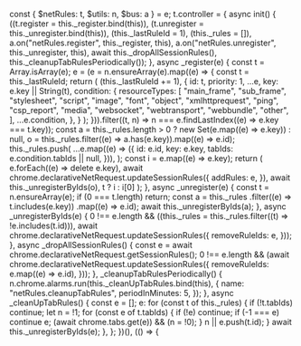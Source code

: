 const { $netRules: t, $utils: n, $bus: a } = e;
      t.controller = {
        async init() {
          ((t.register = this._register.bind(this)),
            (t.unregister = this._unregister.bind(this)),
            (this._lastRuleId = 1),
            (this._rules = []),
            a.on("netRules.register", this._register, this),
            a.on("netRules.unregister", this._unregister, this),
            await this._dropAllSessionRules(),
            this._cleanupTabRulesPeriodically());
        },
        async _register(e) {
          const t = Array.isArray(e);
          e = (e = n.ensureArray(e).map((e) => {
            const t = this._lastRuleId;
            return (
              (this._lastRuleId += 1),
              {
                id: t,
                priority: 1,
                ...e,
                key: e.key || String(t),
                condition: {
                  resourceTypes: [
                    "main_frame",
                    "sub_frame",
                    "stylesheet",
                    "script",
                    "image",
                    "font",
                    "object",
                    "xmlhttprequest",
                    "ping",
                    "csp_report",
                    "media",
                    "websocket",
                    "webtransport",
                    "webbundle",
                    "other",
                  ],
                  ...e.condition,
                },
              }
            );
          })).filter((t, n) => n === e.findLastIndex((e) => e.key === t.key));
          const a =
              this._rules.length > 0 ? new Set(e.map((e) => e.key)) : null,
            o = this._rules.filter((e) => a.has(e.key)).map((e) => e.id);
          this._rules.push(
            ...e.map((e) => ({
              id: e.id,
              key: e.key,
              tabIds: e.condition.tabIds || null,
            })),
          );
          const i = e.map((e) => e.key);
          return (
            e.forEach((e) => delete e.key),
            await chrome.declarativeNetRequest.updateSessionRules({
              addRules: e,
            }),
            await this._unregisterByIds(o),
            t ? i : i[0]
          );
        },
        async _unregister(e) {
          const t = n.ensureArray(e);
          if (0 === t.length) return;
          const a = this._rules
            .filter((e) => t.includes(e.key))
            .map((e) => e.id);
          await this._unregisterByIds(a);
        },
        async _unregisterByIds(e) {
          0 !== e.length &&
            ((this._rules = this._rules.filter((t) => !e.includes(t.id))),
            await chrome.declarativeNetRequest.updateSessionRules({
              removeRuleIds: e,
            }));
        },
        async _dropAllSessionRules() {
          const e = await chrome.declarativeNetRequest.getSessionRules();
          0 !== e.length &&
            (await chrome.declarativeNetRequest.updateSessionRules({
              removeRuleIds: e.map((e) => e.id),
            }));
        },
        _cleanupTabRulesPeriodically() {
          n.chrome.alarms.run(this._cleanUpTabRules.bind(this), {
            name: "netRules.cleanupTabRules",
            periodInMinutes: 5,
          });
        },
        async _cleanUpTabRules() {
          const e = [];
          e: for (const t of this._rules) {
            if (!t.tabIds) continue;
            let n = !1;
            for (const e of t.tabIds) {
              if (!e) continue;
              if (-1 === e) continue e;
              (await chrome.tabs.get(e)) && (n = !0);
            }
            n || e.push(t.id);
          }
          await this._unregisterByIds(e);
        },
      };
    })(),
    (() => {